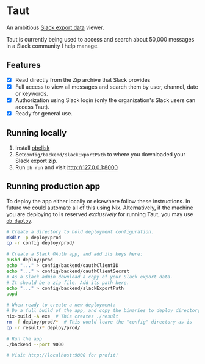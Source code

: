 # Taut

An ambitious [Slack export data](https://get.slack.help/hc/en-us/articles/201658943-Export-your-workspace-data) viewer.

Taut is currently being used to access and search about 50,000 messages in a
Slack community I help manage.

## Features

- [X] Read directly from the Zip archive that Slack provides
- [X] Full access to view all messages and search them by user, channel, date or
      keywords.
- [X] Authorization using Slack login (only the organization's Slack users can
      access Taut).
- [X] Ready for general use.

## Running locally

1. Install [obelisk](https://github.com/obsidiansystems/obelisk)
1. Set`config/backend/slackExportPath` to where you downloaded your Slack export
   zip.
1. Run `ob run` and visit http://127.0.0.1:8000

## Running production app

To deploy the app either locally or elsewhere follow these instructions. In
future we could automate all of this using Nix. Alternatively, if the machine
you are deploying to is reserved _exclusively_ for running Taut, you may use
[`ob deploy`](https://github.com/obsidiansystems/obelisk#deploying).

```bash
# Create a directory to hold deployment configuration.
mkdir -p deploy/prod
cp -r config deploy/prod/ 

# Create a Slack OAuth app, and add its keys here:
pushd deploy/prod 
echo "..." > config/backend/oauthClientID
echo "..." > config/backend/oauthClientSecret
# As a Slack admin download a copy of your Slack export data. 
# It should be a zip file. Add its path here.
echo "..." > config/backend/slackExportPath
popd

# When ready to create a new deployment:
# Do a full build of the app, and copy the binaries to deploy directory
nix-build -A exe  # This creates ./result 
rm -f deploy/prod/*  # This would leave the "config" directory as is
cp -r result/* deploy/prod/

# Run the app
./backend --port 9000

# Visit http://localhost:9000 for profit!
```

